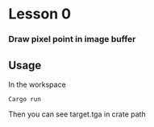 # Lesson 0
### Draw pixel point in image buffer

## Usage
In the workspace
```
Cargo run
```
Then you can see target.tga in crate path
